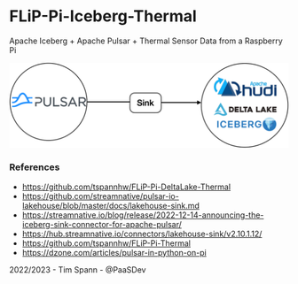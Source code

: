 # FLiP-Pi-Iceberg-Thermal
Apache Iceberg + Apache Pulsar + Thermal Sensor Data from a Raspberry Pi

![ice](https://raw.githubusercontent.com/streamnative/pulsar-io-lakehouse/v2.10.1.12/docs/lakehouse-sink.png)

### References

* https://github.com/tspannhw/FLiP-Pi-DeltaLake-Thermal
* https://github.com/streamnative/pulsar-io-lakehouse/blob/master/docs/lakehouse-sink.md
* https://streamnative.io/blog/release/2022-12-14-announcing-the-iceberg-sink-connector-for-apache-pulsar/
* https://hub.streamnative.io/connectors/lakehouse-sink/v2.10.1.12/
* https://github.com/tspannhw/FLiP-Pi-Thermal
* https://dzone.com/articles/pulsar-in-python-on-pi


2022/2023 - Tim Spann - @PaaSDev
